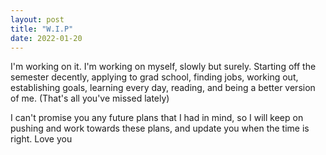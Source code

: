 ```yaml
---
layout: post
title: "W.I.P"
date: 2022-01-20
---
```


I'm working on it. I'm working on myself, slowly but surely. Starting off the semester decently, applying to grad school, finding jobs, working out, establishing goals, learning every day, reading, and being a better
version of me. (That's all you've missed lately)  

I can't promise you any future plans that I had in mind, so I will keep on pushing and work towards these plans, and update you when the time is right. Love you
